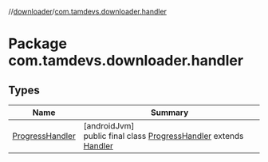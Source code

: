 //[downloader](../../index.md)/[com.tamdevs.downloader.handler](index.md)

# Package com.tamdevs.downloader.handler

## Types

| Name | Summary |
|---|---|
| [ProgressHandler](-progress-handler/index.md) | [androidJvm]<br>public final class [ProgressHandler](-progress-handler/index.md) extends [Handler](https://developer.android.com/reference/kotlin/android/os/Handler.html) |
